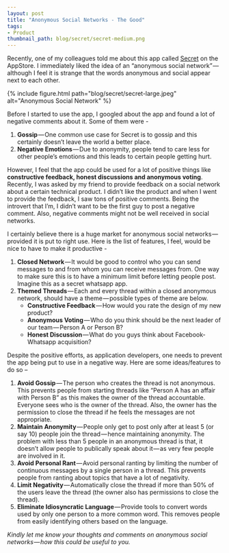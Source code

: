 ```yaml
---
layout: post
title: "Anonymous Social Networks - The Good"
tags:
- Product
thumbnail_path: blog/secret/secret-medium.png
---  
```


Recently, one of my colleagues told me about this app called [Secret](https://itunes.apple.com/us/app/secret-speak-freely/id775307543) on the AppStore. I immediately liked the idea of an “anonymous social network” — although I feel it is strange that the words anonymous and social appear next to each other.

{% include figure.html path="blog/secret/secret-large.jpeg" alt="Anonymous Social Network" %}

Before I started to use the app, I googled about the app and found a lot of negative comments about it. Some of them were -

1. **Gossip** — One common use case for Secret is to gossip and this certainly doesn’t leave the world a better place.
2. **Negative Emotions** — Due to anonymity, people tend to care less for other people’s emotions and this leads to certain people getting hurt.

However, I feel that the app could be used for a lot of positive things like **constructive feedback, honest discussions and anonymous voting**. Recently, I was asked by my friend to provide feedback on a social network about a certain technical product. I didn’t like the product and when I went to provide the feedback, I saw tons of positive comments. Being the introvert that I’m, I didn’t want to be the first guy to post a negative comment. Also, negative comments might not be well received in social networks.

I certainly believe there is a huge market for anonymous social networks — provided it is put to right use. Here is the list of features, I feel, would be nice to have to make it productive -

1. **Closed Network** — It would be good to control who you can send messages to and from whom you can receive messages from. One way to make sure this is to have a minimum limit before letting people post. Imagine this as a secret whatsapp app.
2. **Themed Threads** — Each and every thread within a closed anonymous network, should have a theme — possible types of theme are below.
    * **Constructive Feedback** — How would you rate the design of my new product?
    * **Anonymous Voting** — Who do you think should be the next leader of our team — Person A or Person B?
    * **Honest Discussion** — What do you guys think about Facebook-Whatsapp acquisition?

Despite the positive efforts, as application developers, one needs to prevent the app being put to use in a negative way. Here are some ideas/features to do so –

1. **Avoid Gossip** — The person who creates the thread is not anonymous. This prevents people from starting threads like “Person A has an affair with Person B” as this makes the owner of the thread accountable. Everyone sees who is the owner of the thread. Also, the owner has the permission to close the thread if he feels the messages are not appropriate.
2. **Maintain Anonymity** — People only get to post only after at least 5 (or say 10) people join the thread — hence maintaining anonymity. The problem with less than 5 people in an anonymous thread is that, it doesn’t allow people to publically speak about it — as very few people are involved in it.
3. **Avoid Personal Rant** — Avoid personal ranting by limiting the number of continuous messages by a single person in a thread. This prevents people from ranting about topics that have a lot of negativity.
4. **Limit Negativity** — Automatically close the thread if more than 50% of the users leave the thread (the owner also has permissions to close the thread).
5. **Eliminate Idiosyncratic Language** — Provide tools to convert words used by only one person to a more common word. This removes people from easily identifying others based on the language.

*Kindly let me know your thoughts and comments on anonymous social networks — how this could be useful to you.*



